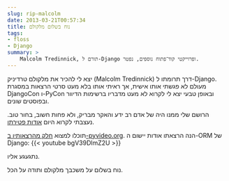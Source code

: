 ```yaml
---
slug: rip-malcolm
date: 2013-03-21T00:57:34
title: נוח בשלום מלקולם
tags:  
- floss
- Django
summary: >
    Malcolm Tredinnick, תורם ל-Django ופרוייקטי קוד־פתוח נוספים, נפטר.
---
```

יצא לי להכיר את מלקולם טרדיניק (Malcolm Tredinnick) דרך תרומתו ל-Django. מעולם
לא פגשתי אותו אישית, אך ראיתי אותו בלא מעט סרטי הרצאות במסגרת DjangoCon ו-PyCon
ובאופן טבעי יצא לי לקרוא לא מעט מדבריו ברשימות הדיוור ובפוסטים שונים.

הרושם שלי ממנו היה של אדם רב ידע והאקר מבריק, ולא פחות חשוב, בחור טוב. נעצבתי
לקרוא היום [אודות פטירתו](https://www.djangoproject.com/weblog/2013/mar/19/goodbye-malcolm/).

תוכלו למצוא [חלק מהרצאותיו ב-pyvideo.org](http://pyvideo.org/speaker/21/malcolm-tredinnick). 
הנה הרצאתו אודות יישום ה-ORM של Django:
{{< youtube bgV39DlmZ2U >}}

נתגעגע אליו.

נוח בשלום על משכבך מלקולם ותודה על הכל.
